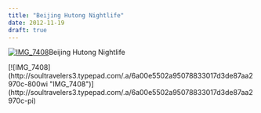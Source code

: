 ```yaml
---
title: "Beijing Hutong Nightlife"
date: 2012-11-19
draft: true
---
```


[![IMG_7408](https://soultravelers3.typepad.com/.a/6a00e5502a95078833017ee55d8230970d-200wi "IMG_7408")](http://soultravelers3.typepad.com/.a/6a00e5502a95078833017ee55d8230970d-pi)Beijing Hutong Nightlife

<!--more--> [![IMG_7408](http://soultravelers3.typepad.com/.a/6a00e5502a95078833017d3de87aa2970c-800wi "IMG_7408")](http://soultravelers3.typepad.com/.a/6a00e5502a95078833017d3de87aa2970c-pi)
